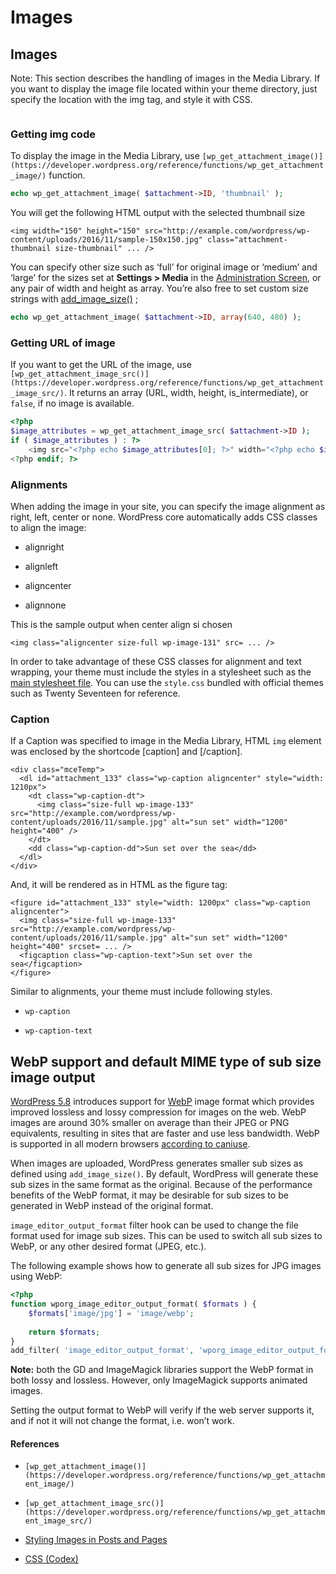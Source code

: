 # Images

## Images

Note: This section describes the handling of images in the Media Library. If you want to display the image file located within your theme directory, just specify the location with the img tag, and style it with CSS.

<img alt="" src="" />

### Getting img code

To display the image in the Media Library, use `[wp_get_attachment_image()](https://developer.wordpress.org/reference/functions/wp_get_attachment_image/)` function.

```php
echo wp_get_attachment_image( $attachment->ID, 'thumbnail' );
```

You will get the following HTML output with the selected thumbnail size

```markup
<img width="150" height="150" src="http://example.com/wordpress/wp-content/uploads/2016/11/sample-150x150.jpg" class="attachment-thumbnail size-thumbnail" ... />
```

You can specify other size such as ‘full’ for original image or ‘medium’ and ‘large’ for the sizes set at **Settings > Media** in the [Administration Screen](https://codex.wordpress.org/Administration_Screens), or any pair of width and height as array. You’re also free to set custom size strings with [add\_image\_size()](https://developer.wordpress.org/reference/functions/add_image_size/) ;

```php
echo wp_get_attachment_image( $attachment->ID, array(640, 480) );
```

### Getting URL of image

If you want to get the URL of the image, use `[wp_get_attachment_image_src()](https://developer.wordpress.org/reference/functions/wp_get_attachment_image_src/)`. It returns an array (URL, width, height, is\_intermediate), or `false`, if no image is available.

```php
<?php 
$image_attributes = wp_get_attachment_image_src( $attachment->ID );
if ( $image_attributes ) : ?>
    <img src="<?php echo $image_attributes[0]; ?>" width="<?php echo $image_attributes[1]; ?>" height="<?php echo $image_attributes[2]; ?>" />
<?php endif; ?>
```

### Alignments

When adding the image in your site, you can specify the image alignment as right, left, center or none. WordPress core automatically adds CSS classes to align the image:

*   alignright

*   alignleft

*   aligncenter

*   alignnone

This is the sample output when center align si chosen

```markup
<img class="aligncenter size-full wp-image-131" src= ... />
```

In order to take advantage of these CSS classes for alignment and text wrapping, your theme must include the styles in a stylesheet such as the [main stylesheet file](https://developer.wordpress.org/themes/basics/main-stylesheet-style-css/). You can use the `style.css` bundled with official themes such as Twenty Seventeen for reference.

### Caption

If a Caption was specified to image in the Media Library, HTML `img` element was enclosed by the shortcode \[caption\] and \[/caption\].

```markup
<div class="mceTemp">
  <dl id="attachment_133" class="wp-caption aligncenter" style="width: 1210px">
    <dt class="wp-caption-dt">
      <img class="size-full wp-image-133" src="http://example.com/wordpress/wp-content/uploads/2016/11/sample.jpg" alt="sun set" width="1200" height="400" />
    </dt>
    <dd class="wp-caption-dd">Sun set over the sea</dd>
  </dl>
</div>
```

And, it will be rendered as in HTML as the figure tag:

```markup
<figure id="attachment_133" style="width: 1200px" class="wp-caption aligncenter">
  <img class="size-full wp-image-133" src="http://example.com/wordpress/wp-content/uploads/2016/11/sample.jpg" alt="sun set" width="1200" height="400" srcset= ... />
  <figcaption class="wp-caption-text">Sun set over the sea</figcaption>
</figure>
```

Similar to alignments, your theme must include following styles.

*   `wp-caption`

*   `wp-caption-text`

## WebP support and default MIME type of sub size image output

[WordPress 5.8](https://make.wordpress.org/core/2021/06/07/wordpress-5-8-adds-webp-support/) introduces support for [WebP](https://developers.google.com/speed/webp) image format which provides improved lossless and lossy compression for images on the web. WebP images are around 30% smaller on average than their JPEG or PNG equivalents, resulting in sites that are faster and use less bandwidth. WebP is supported in all modern browsers [according to caniuse](https://caniuse.com/webp).

When images are uploaded, WordPress generates smaller sub sizes as defined using `add_image_size()`. By default, WordPress will generate these sub sizes in the same format as the original. Because of the performance benefits of the WebP format, it may be desirable for sub sizes to be generated in WebP instead of the original format.

`image_editor_output_format` filter hook can be used to change the file format used for image sub sizes. This can be used to switch all sub sizes to WebP, or any other desired format (JPEG, etc.).

The following example shows how to generate all sub sizes for JPG images using WebP:

```php
<?php
function wporg_image_editor_output_format( $formats ) {
    $formats['image/jpg'] = 'image/webp';
 
    return $formats;
}
add_filter( 'image_editor_output_format', 'wporg_image_editor_output_format' );
```

**Note:** both the GD and ImageMagick libraries support the WebP format in both lossy and lossless. However, only ImageMagick supports animated images.

Setting the output format to WebP will verify if the web server supports it, and if not it will not change the format, i.e. won’t work.

#### References

*   `[wp_get_attachment_image()](https://developer.wordpress.org/reference/functions/wp_get_attachment_image/)`

*   `[wp_get_attachment_image_src()](https://developer.wordpress.org/reference/functions/wp_get_attachment_image_src/)`

*   [Styling Images in Posts and Pages](https://codex.wordpress.org/Styling_Images_in_Posts_and_Pages)

*   [CSS (Codex)](https://codex.wordpress.org/CSS)